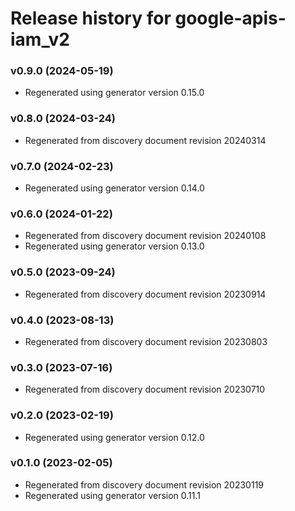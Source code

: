 # Release history for google-apis-iam_v2

### v0.9.0 (2024-05-19)

* Regenerated using generator version 0.15.0

### v0.8.0 (2024-03-24)

* Regenerated from discovery document revision 20240314

### v0.7.0 (2024-02-23)

* Regenerated using generator version 0.14.0

### v0.6.0 (2024-01-22)

* Regenerated from discovery document revision 20240108
* Regenerated using generator version 0.13.0

### v0.5.0 (2023-09-24)

* Regenerated from discovery document revision 20230914

### v0.4.0 (2023-08-13)

* Regenerated from discovery document revision 20230803

### v0.3.0 (2023-07-16)

* Regenerated from discovery document revision 20230710

### v0.2.0 (2023-02-19)

* Regenerated using generator version 0.12.0

### v0.1.0 (2023-02-05)

* Regenerated from discovery document revision 20230119
* Regenerated using generator version 0.11.1

